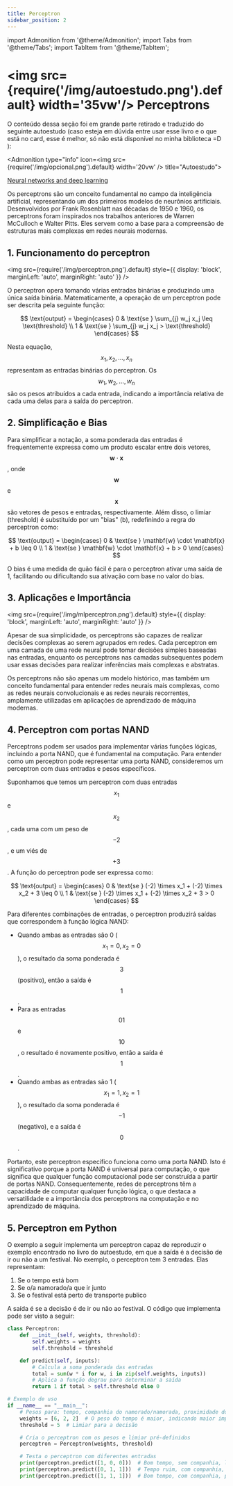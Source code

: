 ```yaml
---
title: Perceptron
sidebar_position: 2
---
```

import Admonition from '@theme/Admonition';
import Tabs from '@theme/Tabs';
import TabItem from '@theme/TabItem';

# <img src={require('/img/autoestudo.png').default} width='35vw'/> Perceptrons

O conteúdo dessa seção foi em grande parte retirado e traduzido do seguinte
autoestudo (caso esteja em dúvida entre usar esse livro e o que está no card,
esse é melhor, só não está disponível no minha biblioteca =D ):


<Admonition 
    type="info" 
    icon=<img src={require('/img/opcional.png').default} width='20vw' />
    title="Autoestudo">

[Neural networks and deep
learning](https://static.latexstudio.net/article/2018/0912/neuralnetworksanddeeplearning.pdf)

</Admonition>

Os perceptrons são um conceito fundamental no campo da inteligência artificial,
representando um dos primeiros modelos de neurônios artificiais. Desenvolvidos
por Frank Rosenblatt nas décadas de 1950 e 1960, os perceptrons foram
inspirados nos trabalhos anteriores de Warren McCulloch e Walter Pitts. Eles
servem como a base para a compreensão de estruturas mais complexas em redes
neurais modernas.

## 1. Funcionamento do perceptron

<img src={require('/img/perceptron.png').default} style={{ display: 'block',
marginLeft: 'auto', marginRight: 'auto' }} />

O perceptron opera tomando várias entradas binárias e produzindo uma única
saída binária. Matematicamente, a operação de um perceptron pode ser descrita
pela seguinte função:

$$
\text{output} = 
\begin{cases} 
0 & \text{se } \sum_{j} w_j x_j \leq \text{threshold} \\
1 & \text{se } \sum_{j} w_j x_j > \text{threshold}
\end{cases}
$$

Nesta equação, $$x_1, x_2, \ldots, x_n$$ representam as entradas binárias do
perceptron. Os $$w_1, w_2, \ldots, w_n$$ são os pesos atribuídos a cada
entrada, indicando a importância relativa de cada uma delas para a saída do
perceptron.

## 2. Simplificação e Bias

Para simplificar a notação, a soma ponderada das entradas é frequentemente
expressa como um produto escalar entre dois vetores, $$\mathbf{w} \cdot
\mathbf{x}$$, onde $$\mathbf{w}$$ e $$\mathbf{x}$$ são vetores de pesos e
entradas, respectivamente. Além disso, o limiar (threshold) é substituído por
um "bias" (b), redefinindo a regra do perceptron como:

$$
\text{output} = 
\begin{cases} 
0 & \text{se } \mathbf{w} \cdot \mathbf{x} + b \leq 0 \\
1 & \text{se } \mathbf{w} \cdot \mathbf{x} + b > 0
\end{cases}
$$

O bias é uma medida de quão fácil é para o perceptron ativar uma saída de 1,
facilitando ou dificultando sua ativação com base no valor do bias.

## 3. Aplicações e Importância

<img src={require('/img/mlperceptron.png').default} style={{ display: 'block',
marginLeft: 'auto', marginRight: 'auto' }} />

Apesar de sua simplicidade, os perceptrons são capazes de realizar decisões
complexas ao serem agrupados em redes. Cada perceptron em uma camada de uma
rede neural pode tomar decisões simples baseadas nas entradas, enquanto os
perceptrons nas camadas subsequentes podem usar essas decisões para realizar
inferências mais complexas e abstratas.

Os perceptrons não são apenas um modelo histórico, mas também um conceito
fundamental para entender redes neurais mais complexas, como as redes neurais
convolucionais e as redes neurais recorrentes, amplamente utilizadas em
aplicações de aprendizado de máquina modernas.

## 4. Perceptron com portas NAND

Perceptrons podem ser usados para implementar várias funções lógicas, incluindo
a porta NAND, que é fundamental na computação. Para entender como um perceptron
pode representar uma porta NAND, consideremos um perceptron com duas entradas e
pesos específicos.

Suponhamos que temos um perceptron com duas entradas $$x_1$$ e $$x_2$$, cada
uma com um peso de $$-2$$, e um viés de $$+3$$. A função do perceptron pode ser
expressa como:

$$
\text{output} = 
\begin{cases} 
0 & \text{se } (-2) \times x_1 + (-2) \times x_2 + 3 \leq 0 \\
1 & \text{se } (-2) \times x_1 + (-2) \times x_2 + 3 > 0
\end{cases}
$$

Para diferentes combinações de entradas, o perceptron produzirá saídas que
correspondem à função lógica NAND:

- Quando ambas as entradas são 0 ($$x_1 = 0, x_2 = 0$$), o resultado da soma
  ponderada é $$3$$ (positivo), então a saída é $$1$$.
- Para as entradas $$01$$ e $$10$$, o resultado é novamente positivo, então a
  saída é $$1$$.
- Quando ambas as entradas são 1 ($$x_1 = 1, x_2 = 1$$), o resultado da soma
  ponderada é $$-1$$ (negativo), e a saída é $$0$$.

Portanto, este perceptron específico funciona como uma porta NAND. Isto é
significativo porque a porta NAND é universal para computação, o que significa
que qualquer função computacional pode ser construída a partir de portas NAND.
Consequentemente, redes de perceptrons têm a capacidade de computar qualquer
função lógica, o que destaca a versatilidade e a importância dos perceptrons na
computação e no aprendizado de máquina.

## 5. Perceptron em Python

O exemplo a seguir implementa um perceptron capaz de reproduzir o exemplo
encontrado no livro do autoestudo, em que a saída é a decisão de ir ou não a um
festival. No exemplo, o perceptron tem 3 entradas. Elas representam: 

1. Se o tempo está bom
2. Se o/a namorado/a que ir junto
3. Se o festival está perto de transporte publico

A saída é se a decisão é de ir ou não ao festival. O código que implementa pode
ser visto a seguir: 

```python showLineNumbers
class Perceptron:
    def __init__(self, weights, threshold):
        self.weights = weights
        self.threshold = threshold

    def predict(self, inputs):
        # Calcula a soma ponderada das entradas
        total = sum(w * i for w, i in zip(self.weights, inputs))
        # Aplica a função degrau para determinar a saída
        return 1 if total > self.threshold else 0

# Exemplo de uso
if __name__ == "__main__":
    # Pesos para: tempo, companhia do namorado/namorada, proximidade do transporte público
    weights = [6, 2, 2]  # O peso do tempo é maior, indicando maior importância
    threshold = 5  # Limiar para a decisão

    # Cria o perceptron com os pesos e limiar pré-definidos
    perceptron = Perceptron(weights, threshold)

    # Testa o perceptron com diferentes entradas
    print(perceptron.predict([1, 0, 0]))  # Bom tempo, sem companhia, longe do transporte
    print(perceptron.predict([0, 1, 1]))  # Tempo ruim, com companhia, perto do transporte
    print(perceptron.predict([1, 1, 1]))  # Bom tempo, com companhia, perto do transporte
```


